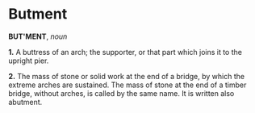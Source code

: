 # Butment

**BUT'MENT**, _noun_

**1.** A buttress of an arch; the supporter, or that part which joins it to the upright pier.

**2.** The mass of stone or solid work at the end of a bridge, by which the extreme arches are sustained. The mass of stone at the end of a timber bridge, without arches, is called by the same name. It is written also abutment.